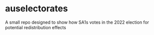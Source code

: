 # auselectorates
A small repo designed to show how SA1s votes in the 2022 election for potential redistribution effects
